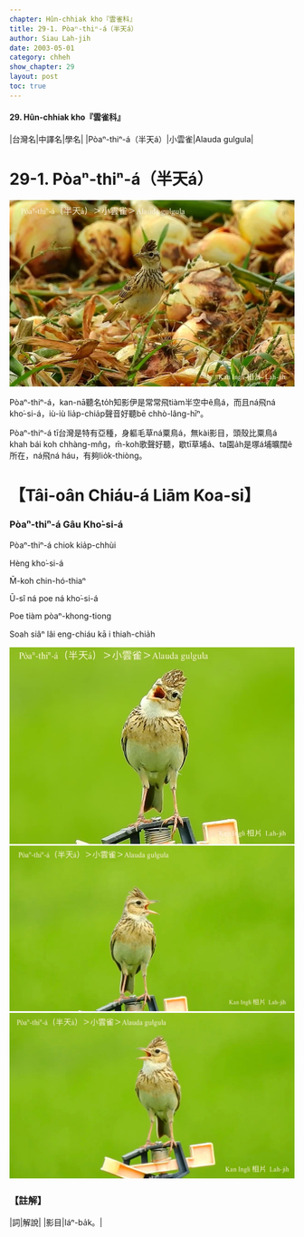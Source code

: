```yaml
---
chapter: Hûn-chhiak kho『雲雀科』
title: 29-1. Pòaⁿ-thiⁿ-á（半天á）
author: Siau Lah-jih
date: 2003-05-01
category: chheh
show_chapter: 29
layout: post
toc: true
---
```


#### 29. Hûn-chhiak kho『雲雀科』


|台灣名|中譯名|學名|
|Pòaⁿ-thiⁿ-á（半天á）|小雲雀|Alauda gulgula|

# 29-1. Pòaⁿ-thiⁿ-á（半天á）

![](../too5/29/29-1-1.Pòaⁿ-thiⁿ-á.jpg)


Pòaⁿ-thiⁿ-á，kan-nā聽名to̍h知影伊是常常飛tiàm半空中ê鳥á，而且ná飛ná kho͘-si-á，iù-iù lia̍p-chia̍p聲音好聽bē chhò-lâng-hīⁿ。

Pòaⁿ-thiⁿ-á tī台灣是特有亞種，身軀毛草ná粟鳥á，無kài影目，頭殼比粟鳥á khah bái koh chhàng-mn̂g，m̄-koh歌聲好聽，歇tī草埔á、ta園a̍h是塚á埔曠闊ê所在，ná飛ná háu，有夠lio̍k-thiòng。



# 【Tâi-oân Chiáu-á Liām Koa-si】

### **Pòaⁿ-thiⁿ-á Gâu Kho͘-si-á**

Pòaⁿ-thiⁿ-á chiok kia̍p-chhùi

Hèng kho͘-si-á

M̄-koh chin-hó-thiaⁿ

Ū-sî ná poe ná kho͘-si-á

Poe tiàm pòaⁿ-khong-tiong

Soah siâⁿ lâi eng-chiáu kā i thiah-chia̍h



![](../too5/29/29-1-2.Pòaⁿ-thiⁿ-á.jpg)
![](../too5/29/29-1-3.Pòaⁿ-thiⁿ-á.jpg)
![](../too5/29/29-1-4.Pòaⁿ-thiⁿ-á.jpg)



### 【註解】

|詞|解說|
|影目|Iáⁿ-ba̍k。|


